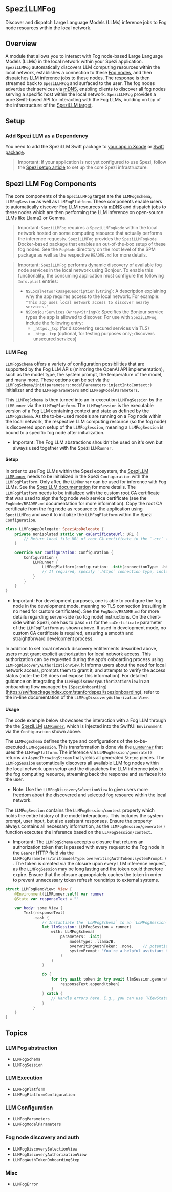 # ``SpeziLLMFog``

<!--
#
# This source file is part of the Stanford Spezi open source project
#
# SPDX-FileCopyrightText: 2023 Stanford University and the project authors (see CONTRIBUTORS.md)
#
# SPDX-License-Identifier: MIT
#       
-->

Discover and dispatch Large Language Models (LLMs) inference jobs to Fog node resources within the local network.

## Overview

A module that allows you to interact with Fog node-based Large Language Models (LLMs) in the local network within your Spezi application.
``SpeziLLMFog`` automatically discovers LLM computing resources within the local network, establishes a connection to these [Fog nodes](https://en.wikipedia.org/wiki/Fog_computing), and then dispatches LLM inference jobs to these nodes. The response is then streamed back to ``SpeziLLMFog`` and surfaced to the user. The fog nodes advertise their services via [mDNS](https://en.wikipedia.org/wiki/Multicast_DNS), enabling clients to discover all fog nodes serving a specific host within the local network.
``SpeziLLMFog`` provides a pure Swift-based API for interacting with the Fog LLMs, building on top of the infrastructure of the [SpeziLLM target](https://swiftpackageindex.com/stanfordspezi/spezillm/documentation/spezillm).

## Setup

### Add Spezi LLM as a Dependency

You need to add the SpeziLLM Swift package to
[your app in Xcode](https://developer.apple.com/documentation/xcode/adding-package-dependencies-to-your-app#) or
[Swift package](https://developer.apple.com/documentation/xcode/creating-a-standalone-swift-package-with-xcode#Add-a-dependency-on-another-Swift-package).

> Important: If your application is not yet configured to use Spezi, follow the [Spezi setup article](https://swiftpackageindex.com/stanfordspezi/spezi/documentation/spezi/initial-setup) to set up the core Spezi infrastructure.

## Spezi LLM Fog Components

The core components of the ``SpeziLLMFog`` target are the ``LLMFogSchema``, ``LLMFogSession`` as well as ``LLMFogPlatform``. These components enable users to automatically discover Fog LLM resources via [mDNS](https://en.wikipedia.org/wiki/Multicast_DNS) and dispatch jobs to these nodes which are then performing the LLM inference on open-source LLMs like Llama2 or Gemma.

> Important: ``SpeziLLMFog`` requires a `SpeziLLMFogNode` within the local network hosted on some computing resource that actually performs the inference requests. ``SpeziLLMFog`` provides the `SpeziLLMFogNode` Docker-based package that enables an out-of-the-box setup of these fog nodes. See the `FogNode` directory on the root level of the SPM package as well as the respective `README.md` for more details.

> Important: ``SpeziLLMFog`` performs dynamic discovery of available fog node services in the local network using Bonjour. To enable this functionality, the consuming application must configure the following `Info.plist` entries:
> - `NSLocalNetworkUsageDescription` (`String`): A description explaining why the app requires access to the local network. For example:
`"This app uses local network access to discover nearby services."`
> - `NSBonjourServices` (`Array<String>`): Specifies the Bonjour service types the app is allowed to discover.
> For use with ``SpeziLLMFog``, include the following entry:
>   - `_https._tcp` (for discovering secured services via TLS)
>   - `_http._tcp` (optional, for testing purposes only; discovers unsecured services)

### LLM Fog

``LLMFogSchema`` offers a variety of configuration possibilities that are supported by the Fog LLM APIs (mirroring the OpenAI API implementation), such as the model type, the system prompt, the temperature of the model, and many more. These options can be set via the ``LLMFogSchema/init(parameters:modelParameters:injectIntoContext:)`` initializer and the ``LLMFogParameters`` and ``LLMFogModelParameters``.

This ``LLMFogSchema`` is then turned into an in-execution ``LLMFogSession`` by the `LLMRunner` via the ``LLMFogPlatform``. The ``LLMFogSession`` is the executable version of a Fog LLM containing context and state as defined by the ``LLMFogSchema``.
As the to-be-used models are running on a Fog node within the local network, the respective LLM computing resource (so the fog node) is discovered upon setup of the ``LLMFogSession``, meaning a ``LLMFogSession`` is bound to a specific fog node after initialization.

- Important: The Fog LLM abstractions shouldn't be used on it's own but always used together with the Spezi `LLMRunner`.

#### Setup

In order to use Fog LLMs within the Spezi ecosystem, the [SpeziLLM](https://swiftpackageindex.com/stanfordspezi/spezillm/documentation/spezillm) [`LLMRunner`](https://swiftpackageindex.com/stanfordspezi/spezillm/documentation/spezillm/llmrunner) needs to be initialized in the Spezi `Configuration` with the `LLMFogPlatform`. Only after, the `LLMRunner` can be used for inference with Fog LLMs. See the [SpeziLLM documentation](https://swiftpackageindex.com/stanfordspezi/spezillm/documentation/spezillm) for more details.
The `LLMFogPlatform` needs to be initialized with the custom root CA certificate that was used to sign the fog node web service certificate (see the `FogNode/README.md` documentation for more information). Copy the root CA certificate from the fog node as resource to the application using `SpeziLLMFog` and use it to initialize the `LLMFogPlatform` within the Spezi `Configuration`.

```swift
class LLMFogAppDelegate: SpeziAppDelegate {
    private nonisolated static var caCertificateUrl: URL {
        // Return local file URL of root CA certificate in the `.crt` format
    }

    override var configuration: Configuration {
        Configuration {
            LLMRunner {
                LLMFogPlatform(configuration: .init(connectionType: .http, authToken: .none))
                // If required, specify `.https` connection type, including the certificate
            }
        }
    }
}
```

- Important: For development purposes, one is able to configure the fog node in the development mode, meaning no TLS connection (resulting in no need for custom certificates). See the `FogNode/README.md` for more details regarding server-side (so fog node) instructions.
On the client-side within Spezi, one has to pass `nil` for the `caCertificate` parameter of the ``LLMFogPlatform`` as shown above. If used in development mode, no custom CA certificate is required, ensuring a smooth and straightforward development process.

In addition to set local network discovery entitlements described above, users must grant explicit authorization for local network access.
This authorization can be requested during the app’s onboarding process using ``LLMFogDiscoveryAuthorizationView``.
It informs users about the need for local network access, prompts them to grant it, and attempts to verify the access status (note: the OS does not expose this information).
For detailed guidance on integrating the ``LLMFogDiscoveryAuthorizationView`` in an onboarding flow managed by `[SpeziOnboarding`](https://swiftpackageindex.com/stanfordspezi/spezionboarding), refer to the in-line documentation of the ``LLMFogDiscoveryAuthorizationView``.

#### Usage

The code example below showcases the interaction with a Fog LLM through the the [SpeziLLM](https://swiftpackageindex.com/stanfordspezi/spezillm/documentation/spezillm) [`LLMRunner`](https://swiftpackageindex.com/stanfordspezi/spezillm/documentation/spezillm/llmrunner), which is injected into the SwiftUI `Environment` via the `Configuration` shown above.

The ``LLMFogSchema`` defines the type and configurations of the to-be-executed ``LLMFogSession``. This transformation is done via the [`LLMRunner`](https://swiftpackageindex.com/stanfordspezi/spezillm/documentation/spezillm/llmrunner) that uses the ``LLMFogPlatform``. The inference via ``LLMFogSession/generate()`` returns an `AsyncThrowingStream` that yields all generated `String` pieces.
The ``LLMFogSession`` automatically discovers all available LLM fog nodes within the local network upon setup and the dispatches the LLM inference jobs to the fog computing resource, streaming back the response and surfaces it to the user.

- Note: Use the ``LLMFogDiscoverySelectionView`` to give users more freedom about the discovered and selected fog resource within the local network.

The ``LLMFogSession`` contains the ``LLMFogSession/context`` property which holds the entire history of the model interactions. This includes the system prompt, user input, but also assistant responses.
Ensure the property always contains all necessary information, as the ``LLMFogSession/generate()`` function executes the inference based on the ``LLMFogSession/context``.

- Important: The ``LLMFogSchema`` accepts a closure that returns an authorization token that is passed with every request to the Fog node in the `Bearer` HTTP field via the ``LLMFogParameters/init(modelType:overwritingAuthToken:systemPrompt:)``. The token is created via the closure upon every LLM inference request, as the ``LLMFogSession`` may be long lasting and the token could therefore expire. Ensure that the closure appropriately caches the token in order to prevent unnecessary token refresh roundtrips to external systems.

```swift
struct LLMFogDemoView: View {
    @Environment(LLMRunner.self) var runner
    @State var responseText = ""

    var body: some View {
        Text(responseText)
            .task {
                // Instantiate the `LLMFogSchema` to an `LLMFogSession` via the `LLMRunner`.
                let llmSession: LLMFogSession = runner(
                    with: LLMFogSchema(
                        parameters: .init(
                            modelType: .llama7B,
                            overwritingAuthToken: .none,    // potentially overwrite default auth token defined on the `LLMFogPlatform`
                            systemPrompt: "You're a helpful assistant that answers questions from users."
                        )
                    )
                )

                do {
                    for try await token in try await llmSession.generate() {
                        responseText.append(token)
                    }
                } catch {
                    // Handle errors here. E.g., you can use `ViewState` and `viewStateAlert` from SpeziViews.
                }
            }
    }
}
```

## Topics

### LLM Fog abstraction

- ``LLMFogSchema``
- ``LLMFogSession``

### LLM Execution

- ``LLMFogPlatform``
- ``LLMFogPlatformConfiguration``

### LLM Configuration

- ``LLMFogParameters``
- ``LLMFogModelParameters``

### Fog node discovery and auth

- ``LLMFogDiscoverySelectionView``
- ``LLMFogDiscoveryAuthorizationView``
- ``LLMFogAuthTokenOnboardingStep``

### Misc

- ``LLMFogError``
